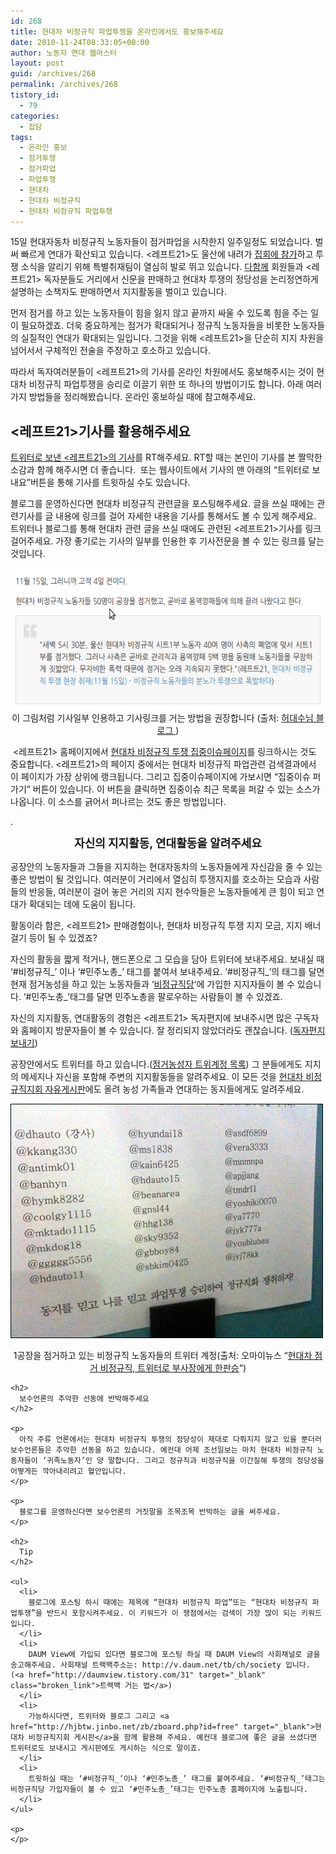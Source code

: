 ```yaml
---
id: 268
title: 현대차 비정규직 파업투쟁을 온라인에서도 홍보해주세요
date: 2010-11-24T08:33:05+00:00
author: 노동자 연대 웹마스터
layout: post
guid: /archives/268
permalink: /archives/268
tistory_id:
  - 79
categories:
  - 잡담
tags:
  - 온라인 홍보
  - 점거투쟁
  - 점거파업
  - 파업투쟁
  - 현대차
  - 현대차 비정규직
  - 현대차 비정규직 파업투쟁
---
```

15일 현대자동차 비정규직 노동자들이 점거파업을 시작한지 일주일정도 되었습니다. 벌써 빠르게 연대가 확산되고 있습니다. &lt;레프트21>도 울산에 내려가 <a href="http://photo.left21.com:8080/photo_issue.php?title_no=264" target="_blank">집회에 참가</a>하고 투쟁 소식을 알리기 위해 특별취재팀이 열심히 발로 뛰고 있습니다. <a href="http://www.alltogether.or.kr/" target="_blank">다함께</a> 회원들과 &lt;레프트21> 독자분들도 거리에서 신문을 판매하고 현대차 투쟁의 정당성을 논리정연하게 설명하는 소책자도 판매하면서 지지활동을 벌이고 있습니다. 

먼저 점거를 하고 있는 노동자들이 힘을 잃지 않고 끝까지 싸울 수 있도록 힘을 주는 일이 필요하겠죠. 더욱 중요하게는 점거가 확대되거나 정규직 노동자들을 비롯한 노동자들의 실질적인 연대가 확대되는 일입니다. 그것을 위해 &lt;레프트21>을 단순히 지지 차원을 넘어서서 구체적인 전술을 주장하고 호소하고 있습니다.

따라서 독자여러분들이 &lt;레프트21>의 기사를 온라인 차원에서도 홍보해주시는 것이 현대차 비정규직 파업투쟁을 승리로 이끌기 위한 또 하나의 방법이기도 합니다. 아래 여러가지 방법들을 정리해봤습니다. 온라인 홍보하실 때에 참고해주세요.

## &lt;레프트21>기사를 활용해주세요

<a href="http://twitter.com/#%21/left21twit" target="_blank">트위터로 보낸 &lt;레프트21>의 기사</a>를 RT해주세요. RT할 때는 본인이 기사를 본 짤막한 소감과 함께 해주시면 더 좋습니다. &nbsp;또는 웹사이트에서 기사의 맨 아래의 “트위터로 보내요”버튼을 통해 기사를 트윗하실 수도 있습니다.

블로그를 운영하신다면 현대차 비정규직 관련글을 포스팅해주세요. 글을 쓰실 때에는 관련기사를 글 내용에 링크를 걸어 자세한 내용을 기사를 통해서도 볼 수 있게 해주세요. 트위터나 블로그를 통해 현대차 관련 글을 쓰실 때에도 관련된 &lt;레프트21>기사를 링크걸어주세요. 가장 좋기로는 기사의 일부를 인용한 후 기사전문을 볼 수 있는 링크를 달는 것입니다.

<img src="/wp-content/uploads/1/cfile6.uf.11629A4A4D08479122F766.png" class="aligncenter" width="580" height="226" alt="" />

<div>
  <div style="text-align: center;">
    이 그림처럼 기사일부 인용하고 기사링크를 거는 방법을 권장합니다 (출처: <a href="http://spar2003.tistory.com/181" target="_blank">허대수님 블로그 </a>)
  </div>
  
  <p>
    &nbsp;&lt;레프트21> 홈페이지에서 <a href="http://wspaper.org/6_issue.php?issue_no=85" target="_blank">현대차 비정규직 투쟁 집중이슈페이지</a>를 링크하시는 것도 중요합니다. &lt;레프트21>의 페이지 중에서는 현대차 비정규직 파업관련 검색결과에서 이 페이지가 가장 상위에 랭크됩니다. 그리고 집중이슈페이지에 가보시면 “집중이슈 퍼가기” 버튼이 있습니다. 이 버튼을 클릭하면 집중이슈 최근 목록을 퍼갈 수 있는 소스가 나옵니다. 이 소스를 긁어서 퍼나르는 것도 좋은 방법입니다.
  </p>
  
  <p>
    .
  </p>
  
  <p style="text-align: center;">
    <span class="Apple-style-span" style="line-height: 25px; font-size: 18px; font-weight: bold; ">자신의 지지활동, 연대활동을 알려주세요</span>
  </p>
  
  <p>
    공장안의 노동자들과 그들을 지지하는 현대자동차의 노동자들에게 자신감을 줄 수 있는 좋은 방법이 될 것입니다. 여러분이 거리에서 열심히 투쟁지지를 호소하는 모습과 사람들의 반응들, 여러분이 걸어 놓은 거리의 지지 현수막들은 노동자들에게 큰 힘이 되고 연대가 확대되는 데에 도움이 됩니다.
  </p>
  
  <p>
    활동이라 함은, &lt;레프트21> 판매경험이나, 현대차 비정규직 투쟁 지지 모금, 지지 배너걸기 등이 될 수 있겠죠?
  </p>
  
  <p>
    자신의 활동을 짧게 적거나, 핸드폰으로 그 모습을 담아 트위터에 보내주세요. 보내실 때 ‘#비정규직_’ 이나 ‘#민주노총_’ 태그를 붙여서 보내주세요. ‘#비정규직_’의 태그를 달면 현재 점거농성을 하고 있는 노동자들과 ‘<a href="http://twitaddons.com/group_follow/detail.php?id=28219" target="_blank">비정규직당</a>‘에 가입한 지지자들이 볼 수 있습니다. ‘#민주노총_’태그를 달면 민주노총을 팔로우하는 사람들이 볼 수 있겠죠.
  </p>
  
  <p>
    자신의 지지활동, 연대활동의 경험은 &lt;레프트21> 독자편지에 보내주시면 많은 구독자와 홈페이지 방문자들이 볼 수 있습니다. 잘 정리되지 않았더라도 괜찮습니다. (<a href="http://wspaper.org/D_letter.php" target="_blank" class="broken_link">독자편지 보내기</a>)
  </p>
  
  <p>
    공장안에서도 트위터를 하고 있습니다.(<a href="http://twtkr.com/view.php?long_id=LEwvA" target="_blank">점거농성자 트위계정 목록</a>) 그 분들에게도 지지의 메세지나 자신을 포함해 주변의 지지활동들을 알려주세요. 이 모든 것을 <a href="http://hjbtw.jinbo.net/zb/zboard.php?id=free" target="_blank">현대차 비정규직지회 자유게시판</a>에도 올려 농성 가족들과 연대하는 동지들에게도 알려주세요.
  </p>
  
  <p>
    <img src="/wp-content/uploads/1/cfile7.uf.1457254B4D0847923753C6.jpg" class="aligncenter" width="500" height="375" alt="" />
  </p>
  
  <div>
    <div style="text-align: center;">
      1공장을 점거하고 있는 비정규직 노동자들의 트위터 계정(출처: 오마이뉴스 “<a href="http://www.ohmynews.com/NWS_Web/view/at_pg.aspx?CNTN_CD=A0001482566&CMPT_CD=P0000" target="_blank">현대차 점거 비정규직, 트위터로 부사장에게 한판승</a>“)
    </div>
    
    <h2>
      보수언론의 추악한 선동에 반박해주세요
    </h2>
    
    <p>
      아직 주류 언론에서는 현대차 비정규직 투쟁의 정당성이 제대로 다뤄지지 않고 있을 뿐더러 보수언론들은 추악한 선동을 하고 있습니다. 예컨대 어제 조선일보는 마치 현대차 비정규직 노동자들이 ‘귀족노동자’인 양 말합니다. 그리고 정규직과 비정규직을 이간질해 투쟁의 정당성을 어떻게든 깍아내리려고 혈안입니다.
    </p>
    
    <p>
      블로그를 운영하신다면 보수언론의 거짓말을 조목조목 반박하는 글을 써주세요.
    </p>
    
    <h2>
      Tip
    </h2>
    
    <ul>
      <li>
        블로그에 포스팅 하시 때에는 제목에 “현대차 비정규직 파업”또는 “현대차 비정규직 파업투쟁”을 반드시 포함시켜주세요. 이 키워드가 이 쟁점에서는 검색이 가장 많이 되는 키워드입니다.
      </li>
      <li>
        DAUM View에 가입되 있다면 블로그에 포스팅 하실 때 DAUM View의 사회채널로 글을 송고해주세요. 사회채널 트랙백주소는: http://v.daum.net/tb/ch/society 입니다. (<a href="http://daumview.tistory.com/31" target="_blank" class="broken_link">트랙백 거는 법</a>)
      </li>
      <li>
        가능하시다면, 트위터와 블로그 그리고 <a href="http://hjbtw.jinbo.net/zb/zboard.php?id=free" target="_blank">현대차 비정규직지회 게시판</a>을 함께 활용해 주세요. 예컨대 블로그에 좋은 글을 쓰셨다면 트위터로도 보내시고 게시판에도 게시하는 식으로 말이죠.
      </li>
      <li>
        트윗하실 때는 ‘#비정규직_’이나 ‘#민주노총_’ 태그를 붙여주세요. ‘#비정규직_’태그는 비정규직당 가입자들이 볼 수 있고 ‘#민주노총_’태그는 민주노총 홈페이지에 노출됩니다.
      </li>
    </ul>
    
    <p>
    </p>
  </div>
</div>